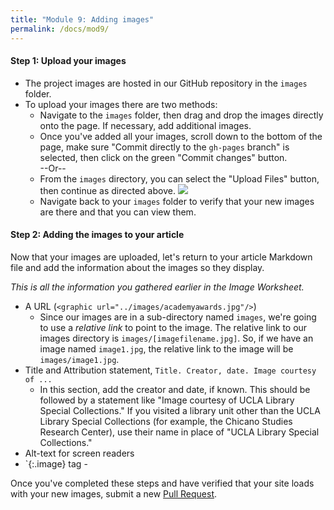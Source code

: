 ```yaml
---
title: "Module 9: Adding images"
permalink: /docs/mod9/
---
```


#### Step 1: Upload your images
* The project images are hosted in our GitHub repository in the `images` folder.
* To upload your images there are two methods:
    * Navigate to the `images` folder, then drag and drop the images directly onto the page. If necessary, add additional images.
    * Once you've added all your images, scroll down to the bottom of the page, make sure "Commit directly to the `gh-pages` branch" is selected, then click on the green "Commit changes" button.  <br />--Or--<br />
    * From the `images` directory, you can select the "Upload Files" button, then continue as directed above.
![](../img/mod9.png)
    * Navigate back to your `images` folder to verify that your new images are there and that you can view them.

#### Step 2: Adding the images to your article
Now that your images are uploaded, let's return to your article Markdown file and add the information about the images so they display.

_This is all the information you gathered earlier in the Image Worksheet._

* A URL (`<graphic url="../images/academyawards.jpg"/>`)
    * Since our images are in a sub-directory named `images`, we're going to use a _relative link_ to point to the image. The relative link to our images directory is `images/[imagefilename.jpg]`. So, if we have an image named `image1.jpg`, the relative link to the image will be `images/image1.jpg`.
* Title and Attribution statement, `Title. Creator, date. Image courtesy of ...`
    * In this section, add the creator and date, if known. This should be followed by a statement like "Image courtesy of UCLA Library Special Collections." If you visited a library unit other than the UCLA Library Special Collections (for example, the Chicano Studies Research Center), use their name in place of "UCLA Library Special Collections."
* Alt-text for screen readers
* `{:.image} tag - 

Once you've completed these steps and have verified that your site loads with your new images, submit a new [Pull Request](https://kirschbombe.gitbooks.io/citystories-la/content/module08.html).
